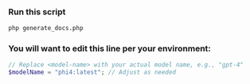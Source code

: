 ### Run this script
```bash
php generate_docs.php
```

### You will want to edit this line per your environment:
```php
// Replace <model-name> with your actual model name, e.g., "gpt-4"
$modelName = "phi4:latest"; // Adjust as needed
```
